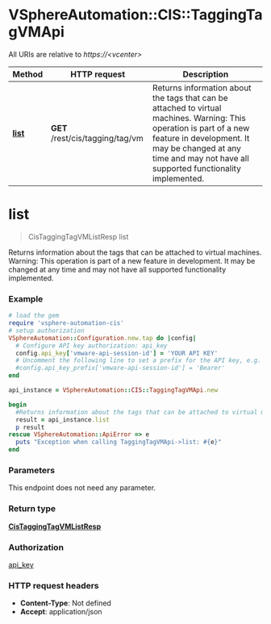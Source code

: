 # VSphereAutomation::CIS::TaggingTagVMApi

All URIs are relative to *https://&lt;vcenter&gt;*

Method | HTTP request | Description
------------- | ------------- | -------------
[**list**](TaggingTagVMApi.md#list) | **GET** /rest/cis/tagging/tag/vm | Returns information about the tags that can be attached to virtual machines. Warning: This operation is part of a new feature in development. It may be changed at any time and may not have all supported functionality implemented.


# **list**
> CisTaggingTagVMListResp list

Returns information about the tags that can be attached to virtual machines. Warning: This operation is part of a new feature in development. It may be changed at any time and may not have all supported functionality implemented.

### Example
```ruby
# load the gem
require 'vsphere-automation-cis'
# setup authorization
VSphereAutomation::Configuration.new.tap do |config|
  # Configure API key authorization: api_key
  config.api_key['vmware-api-session-id'] = 'YOUR API KEY'
  # Uncomment the following line to set a prefix for the API key, e.g. 'Bearer' (defaults to nil)
  #config.api_key_prefix['vmware-api-session-id'] = 'Bearer'
end

api_instance = VSphereAutomation::CIS::TaggingTagVMApi.new

begin
  #Returns information about the tags that can be attached to virtual machines. Warning: This operation is part of a new feature in development. It may be changed at any time and may not have all supported functionality implemented.
  result = api_instance.list
  p result
rescue VSphereAutomation::ApiError => e
  puts "Exception when calling TaggingTagVMApi->list: #{e}"
end
```

### Parameters
This endpoint does not need any parameter.

### Return type

[**CisTaggingTagVMListResp**](CisTaggingTagVMListResp.md)

### Authorization

[api_key](../README.md#api_key)

### HTTP request headers

 - **Content-Type**: Not defined
 - **Accept**: application/json



